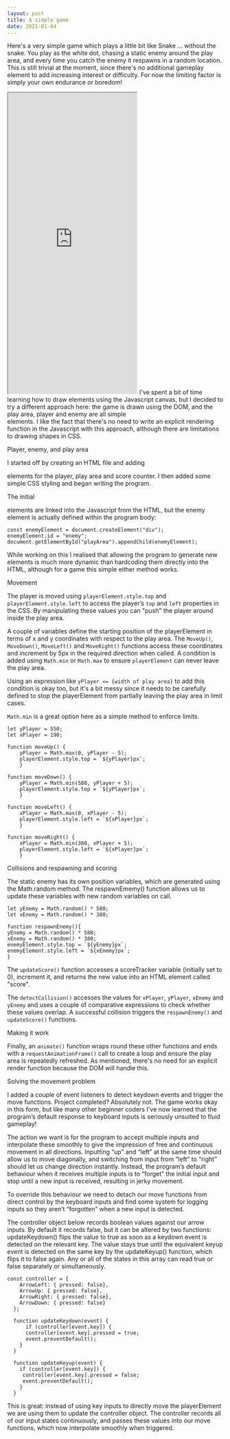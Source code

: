 ```yaml
---
layout: post
title: A simple game
date: 2021-01-04
---
```


Here's a very simple game which plays a little bit like Snake ... without the snake. You play as the white dot, chasing a static enemy around the play area, and every time you catch the enemy it respawns in a random location. This is still trivial at the moment, since there's no additional gameplay element to add increasing interest or difficulty. For now the limiting factor is simply your own endurance or boredom! 
<iframe src="https://www.justinbailey.net/projects/simplegame.html" height="700"></iframe>
I've spent a bit of time learning how to draw elements using the Javascript canvas, but I decided to try a different approach here: the game is drawn using the DOM, and the play area, player and enemy are all simple <div> elements. I like the fact that there's no need to write an explicit rendering function in the Javascript with this approach, although there are limitations to drawing shapes in CSS.  

Player, enemy, and play area

I started off by creating an HTML file and adding <div> elements for the player, play area and score counter. I then added some simple CSS styling and began writing the program. 

The initial <div> elements are linked into the Javascript from the HTML, but the enemy element is actually defined within the program body:

    const enemyElement = document.createElement("div");
    enemyElement.id = "enemy";
    document.getElementById("playArea").appendChild(enemyElement);

While working on this I realised that allowing the program to generate new elements is much more dynamic than hardcoding them directly into the HTML, although for a game this simple either method works. 

Movement

The player is moved using `playerElement.style.top` and `playerElement.style.left` to access the player’s `top` and `left` properties in the CSS. By manipulating these values you can "push" the player around inside the play area. 

A couple of variables define the starting position of the playerElement in terms of x and y coordinates with respect to the play area. The `MoveUp()`, `MoveDown()`, `MoveLeft()` and `MoveRight()` functions access these coordinates and increment by 5px in the required direction when called. A condition is added using `Math.min` or `Math.max` to ensure `playerElement` can never leave the play area. 

Using an expression like `yPlayer <= {width of play area}` to add this condition is okay too, but it's a bit messy since it needs to be carefully defined to stop the playerElement from partially leaving the play area in limit cases. 

`Math.min` is a great option here as a simple method to enforce limits. 

    let yPlayer = 550;
    let xPlayer = 190;

    function moveUp() {
        yPlayer = Math.max(0, yPlayer - 5);
        playerElement.style.top = `${yPlayer}px`;
        }

    function moveDown() {
        yPlayer = Math.min(580, yPlayer + 5);
        playerElement.style.top = `${yPlayer}px`;
        }
        
    function moveLeft() {
        xPlayer = Math.max(0, xPlayer - 5);
        playerElement.style.left = `${xPlayer}px`;
        }

    function moveRight() {
        xPlayer = Math.min(380, xPlayer + 5);
        playerElement.style.left = `${xPlayer}px`;
        }

Collisions and respawning and scoring

The static enemy has its own position variables, which are generated using the Math.random method. The respawnEmemy() function allows us to update these variables with new random variables on call. 

    let yEnemy = Math.random() * 580;
    let xEnemy = Math.random() * 380;
    
    function respawnEnemy(){
    yEnemy = Math.random() * 580;
    xEnemy = Math.random() * 380;
    enemyElement.style.top = `${yEnemy}px`;
    enemyElement.style.left = `${xEnemy}px`;  
    }

The `updateScore()` function accesses a scoreTracker variable (initially set to 0), increment it, and returns the new value into an HTML element called "score". 

The `detectCollision()` accesses the values for `xPlayer`, `yPlayer`, `xEnemy` and `yEnemy` and uses a couple of comparative expressions to check whether these values overlap. A successful collision triggers the `respawnEnemy()` and `updateScore()` functions. 

Making it work

Finally, an `animate()` function wraps round these other functions and ends with a `requestAnimationFrame()` call to create a loop and ensure the play area is repeatedly refreshed. As mentioned, there's no need for an explicit render function because the DOM will handle this. 



Solving the movement problem

I added a couple of event listeners to detect keydown events and trigger the move functions. Project completed? Absolutely not. The game works okay in this form, but like many other beginner coders I've now learned that the program’s default response to keyboard inputs is seriously unsuited to fluid gameplay! 

The action we want is for the program to accept multiple inputs and interpolate these smoothly to give the impression of free and continuous movement in all directions. Inputting “up” and “left” at the same time should allow us to move diagonally, and switching from input from “left” to “right” should let us change direction instantly. Instead, the program’s default behaviour when it receives multiple inputs is to “forget” the initial input and stop until a new input is received, resulting in jerky movement. 

To override this behaviour we need to detach our move functions from direct control by the keyboard inputs and find some system for logging inputs so they aren’t “forgotten” when a new input is detected. 

The controller object below records boolean values against our arrow inputs. By default it records false, but it can be altered by two functions: updateKeydown() flips the value to true as soon as a keydown event is detected on the relevant key. The value stays true until the equivalent keyup event is detected on the same key by the updateKeyup() function, which flips it to false again. Any or all of the states in this array can read true or false separately or simultaneously. 

    const controller = {
        ArrowLeft: { pressed: false},
        ArrowUp: { pressed: false},
        ArrowRight: { pressed: false},
        ArrowDown: { pressed: false}
      };
  
      function updateKeydown(event) {
          if (controller[event.key]) {
          controller[event.key].pressed = true;
          event.preventDefault();
        }
      }

      function updateKeyup(event) {
        if (controller[event.key]) {
         controller[event.key].pressed = false;
         event.preventDefault();
        }
      }
  
 This is great: instead of using key inputs to directly move the playerElement we are using them to update the controller object. The controller records all of our input states continuously,  and passes these values into our move functions, which now interpolate smoothly when triggered. 

